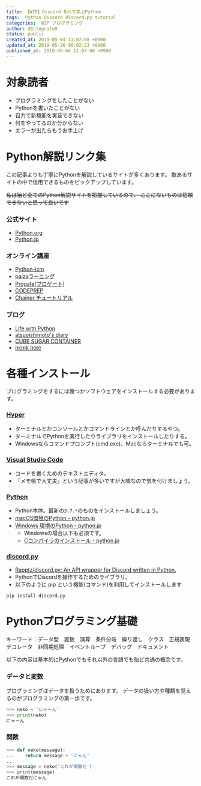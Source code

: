 ```yaml
---
title: 【WIP】Discord Botで学ぶPython
tags:  Python Discord discord.py tutorial
categories:  WIP プログラミング
author: @1ntegrale9
status: public
created_at: 2019-05-04 11:07:08 +0900
updated_at: 2019-05-26 00:02:23 +0900
published_at: 2019-05-04 11:07:08 +0900
---
```

# 対象読者
- プログラミングをしたことがない
- Pythonを書いたことがない
- 自力で新機能を実装できない
- 何をやってるのか分からない
- エラーが出たらもうお手上げ

# Python解説リンク集

この記事よりも丁寧にPythonを解説しているサイトが多くあります。
数あるサイトの中で信用できるものをピックアップしています。

~~私は殆ど全てのPython解説サイトを把握しているので、
ここにないものは信頼できないと思って良いです~~

### 公式サイト
- [Python.org](https://www.python.org/)
- [Python.jp](https://www.python.jp/index.html)

### オンライン講座
- [Python-izm](https://www.python-izm.com/)
- [paizaラーニング](https://paiza.jp/works/python3/primer)
- [Progate[プロゲート]](https://prog-8.com/languages/python)
- [CODEPREP](https://codeprep.jp/books/61)
- [Chainer チュートリアル](https://tutorials.chainer.org/ja/tutorial.html)

### ブログ
- [Life with Python](https://www.lifewithpython.com/)
- [atsuoishimoto's diary](https://atsuoishimoto.hatenablog.com/)
- [CUBE SUGAR CONTAINER](https://blog.amedama.jp/)
- [nkmk note](https://note.nkmk.me/)


# 各種インストール

プログラミングをするには幾つかソフトウェアをインストールする必要があります。

### [Hyper](https://hyper.is/)
- ターミナルとかコンソールとかコマンドラインとか呼んだりするやつ。
- ターミナルでPythonを実行したりライブラリをインストールしたりする。
- Windowsならコマンドプロンプト(cmd.exe)、Macならターミナルでも可。

### [Visual Studio Code](https://code.visualstudio.com/)
- コードを書くためのテキストエディタ。
- 「メモ帳で大丈夫」という記事が多いですが大嘘なので気を付けましょう。

### [Python](https://www.python.org/downloads/)
- Python本体。最新の`3.7.*`のものをインストールしましょう。
- [macOS環境のPython - python.jp](https://www.python.jp/install/macos/index.html)
- [Windows 環境のPython - python.jp](https://www.python.jp/install/windows/index.html)
    - Windowsの場合以下も必須です。
    - [Cコンパイラのインストール - python.jp](https://www.python.jp/install/windows/install_vstools2017.html)

### [discord.py](https://pypi.org/project/discord.py/)
- [Rapptz/discord.py: An API wrapper for Discord written in Python.](https://github.com/Rapptz/discord.py)
- PythonでDiscordを操作するためのライブラリ。
- 以下のように pip という機能(コマンド)を利用してインストールします

```console
pip install discord.py
```

# Pythonプログラミング基礎

キーワード：データ型　変数　演算　条件分岐　繰り返し　クラス　正規表現　デコレータ　非同期処理　イベントループ　デバッグ　ドキュメント

以下の内容は基本的にPythonでもそれ以外の言語でも殆ど共通の概念です。

### データと変数
プログラミングはデータを扱うためにあります。
データの扱い方や種類を覚えるのがプログラミングの第一歩です。

```python
>>> neko = 'にゃーん'
>>> print(neko)
にゃーん
```

### 関数
```python
>>> def neko(message):
...    return message + 'にゃん'
...
>>> message = neko('これが関数だ')
>>> print(message)
これが関数だにゃん
```
